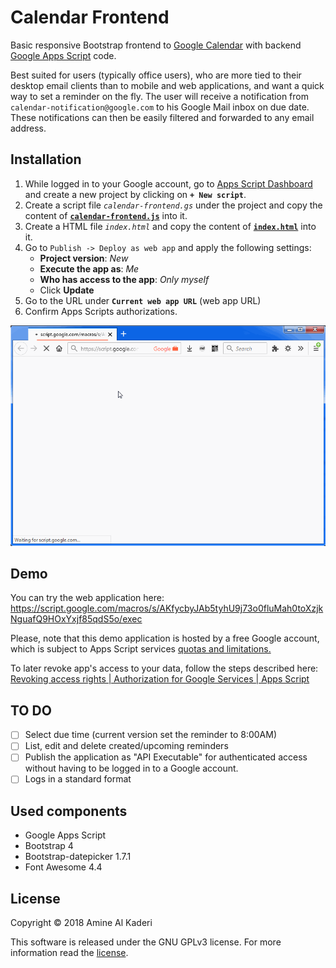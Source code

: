 # Calendar Frontend

Basic responsive Bootstrap frontend to [Google Calendar](https://www.google.com/calendar) with backend [Google Apps Script](https://developers.google.com/apps-script/) code.

Best suited for users (typically office users), who are more tied to their desktop email clients than to mobile and web applications, and want a quick way to set a reminder on the fly.
The user will receive a notification from `calendar-notification@google.com` to his Google Mail inbox on due date. These notifications can then be easily filtered and forwarded to any email address.

## Installation

1. While logged in to your Google account, go to [Apps Script Dashboard](https://script.google.com/) and create a new project by clicking on **`+ New script`**.
2. Create a script file *`calendar-frontend.gs`* under the project and copy the content of **[`calendar-frontend.js`](calendar-frontend.js)** into it.
3. Create a HTML file *`index.html`* and copy the content of **[`index.html`](index.html)** into it.
4. Go to `Publish -> Deploy as web app` and apply the following settings:
    - **Project version**: *New*
    - **Execute the app as**: *Me*
    - **Who has access to the app**: *Only myself*
    - Click **Update**
5. Go to the URL under **`Current web app URL`** (web app URL)
6. Confirm Apps Scripts authorizations.

![Animated Gif Demo](calendar-frontend-demo.gif)

## Demo

You can try the web application here: https://script.google.com/macros/s/AKfycbyJAb5tyhU9j73o0fluMah0toXzjkNguafQ9HOxYxjf85qdS5o/exec

Please, note that this demo application is hosted by a free Google account, which is subject to Apps Script services [quotas and limitations.](https://developers.google.com/apps-script/guides/services/quotas)

To later revoke app's access to your data, follow the steps described here: [Revoking access rights | Authorization for Google Services  |  Apps Script](https://developers.google.com/apps-script/guides/services/authorization#revoking_access_rights)

## TO DO
- [ ] Select due time (current version set the reminder to 8:00AM)
- [ ] List, edit and delete created/upcoming reminders
- [ ] Publish the application as "API Executable" for authenticated access without having to be logged in to a Google account.
- [ ] Logs in a standard format

## Used components

* Google Apps Script
* Bootstrap 4
* Bootstrap-datepicker 1.7.1
* Font Awesome 4.4

## License

Copyright © 2018 Amine Al Kaderi

This software is released under the GNU GPLv3 license. For more information read the [license](https://www.gnu.org/licenses/gpl-3.0.txt).
